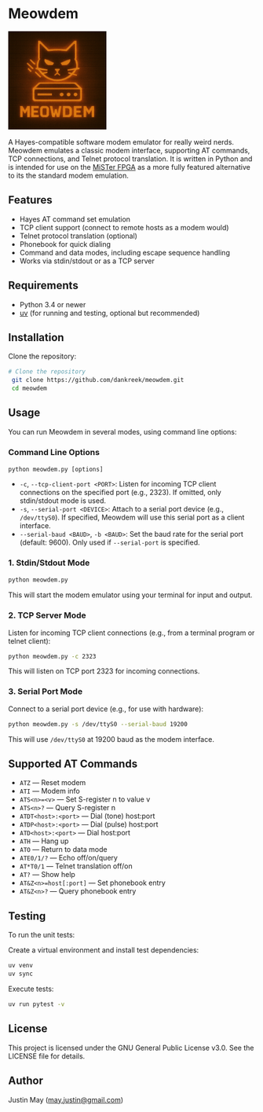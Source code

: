 # Meowdem
<img src="doc/meowdem-logo.png" alt="Meowdem Logo" width="200">

A Hayes-compatible software modem emulator for really weird nerds. Meowdem emulates a classic modem interface, supporting AT commands, TCP connections, and Telnet protocol translation. It is written in Python and is intended for use on the [MiSTer FPGA](https://misterfpga.org/) as a more fully featured alternative to its the standard modem emulation.

## Features

- Hayes AT command set emulation
- TCP client support (connect to remote hosts as a modem would)
- Telnet protocol translation (optional)
- Phonebook for quick dialing
- Command and data modes, including escape sequence handling
- Works via stdin/stdout or as a TCP server

## Requirements

- Python 3.4 or newer
- [uv](https://github.com/astral-sh/uv) (for running and testing, optional but recommended)

## Installation

Clone the repository:

```zsh
# Clone the repository
 git clone https://github.com/dankreek/meowdem.git
 cd meowdem
```


## Usage

You can run Meowdem in several modes, using command line options:

### Command Line Options

```
python meowdem.py [options]
```

- `-c`, `--tcp-client-port <PORT>`: Listen for incoming TCP client connections on the specified port (e.g., 2323). If omitted, only stdin/stdout mode is used.
- `-s`, `--serial-port <DEVICE>`: Attach to a serial port device (e.g., `/dev/ttyS0`). If specified, Meowdem will use this serial port as a client interface.
- `--serial-baud <BAUD>`, `-b <BAUD>`: Set the baud rate for the serial port (default: 9600). Only used if `--serial-port` is specified.

### 1. Stdin/Stdout Mode

```zsh
python meowdem.py
```

This will start the modem emulator using your terminal for input and output.

### 2. TCP Server Mode

Listen for incoming TCP client connections (e.g., from a terminal program or telnet client):

```zsh
python meowdem.py -c 2323
```

This will listen on TCP port 2323 for incoming connections.

### 3. Serial Port Mode

Connect to a serial port device (e.g., for use with hardware):

```zsh
python meowdem.py -s /dev/ttyS0 --serial-baud 19200
```

This will use `/dev/ttyS0` at 19200 baud as the modem interface.

## Supported AT Commands

- `ATZ` — Reset modem
- `ATI` — Modem info
- `ATS<n>=<v>` — Set S-register n to value v
- `ATS<n>?` — Query S-register n
- `ATDT<host>:<port>` — Dial (tone) host:port
- `ATDP<host>:<port>` — Dial (pulse) host:port
- `ATD<host>:<port>` — Dial host:port
- `ATH` — Hang up
- `ATO` — Return to data mode
- `ATE0/1/?` — Echo off/on/query
- `AT*T0/1` — Telnet translation off/on
- `AT?` — Show help
- `AT&Z<n>=host[:port]` — Set phonebook entry
- `AT&Z<n>?` — Query phonebook entry

## Testing

To run the unit tests:

Create a virtual environment and install test dependencies:

```zsh
uv venv
uv sync
```

Execute tests:

```zsh
uv run pytest -v
```

## License

This project is licensed under the GNU General Public License v3.0. See the LICENSE file for details.

## Author

Justin May (<may.justin@gmail.com>)
